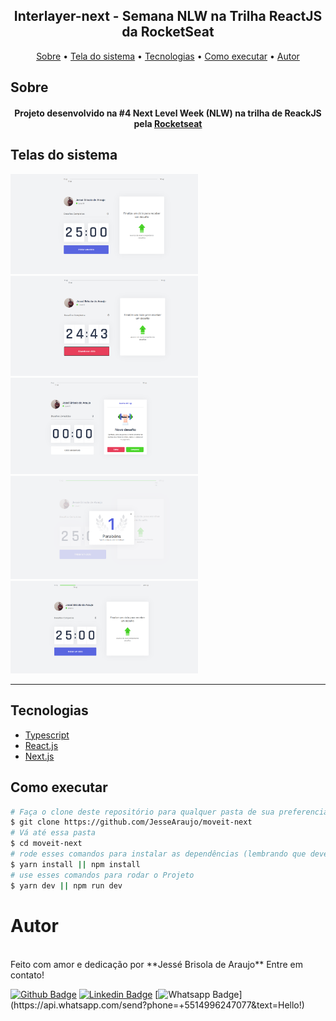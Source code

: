 <h2 align="center">
  Interlayer-next - Semana NLW na Trilha ReactJS da RocketSeat
</h2>

<p align="center">
 <a href="#objetivo">Sobre</a> •
 <a href="#telas">Tela do sistema</a> •
 <a href="#tecnologias">Tecnologias</a> •  
 <a href="#install">Como executar</a> •  
 <a href="#autor">Autor</a>
</p>

## Sobre

<h4 align="center">
  Projeto desenvolvido na #4 Next Level Week (NLW) na trilha de ReackJS pela <a href="https://app.rocketseat.com.br/dashboard">Rocketseat</a>
</h4>

## Telas do sistema

<img src="/public/prints/home.png" width="300px;">
<img src="/public/prints/countdown-init.png" width="300px;">
<img src="/public/prints/challenge.png" width="300px;">
<img src="/public/prints/levelup.png" width="300px;">
<img src="/public/prints/levelup2.png" width="300px;">

---

## Tecnologias

- [Typescript](https://www.typescriptlang.org/)
- [React.js](https://pt-br.reactjs.org/)
- [Next.js](https://nextjs.org/)

## Como executar

```bash
# Faça o clone deste repositório para qualquer pasta de sua preferencia
$ git clone https://github.com/JesseAraujo/moveit-next
# Vá até essa pasta
$ cd moveit-next
# rode esses comandos para instalar as dependências (lembrando que deverá ter o node instalado em sua máquina)
$ yarn install || npm install
# use esses comandos para rodar o Projeto
$ yarn dev || npm run dev
```

# Autor

<img style="border-radius: 50%;" src="https://avatars.githubusercontent.com/u/28305012?s=460&u=e947608a2d0a560ea99595c3b37e3a02ef1ad93b&v=4" width="100px;" alt=""/>
 <br />
Feito com amor e dedicação por **Jessé Brisola de Araujo** Entre em contato!

[![Github Badge](https://img.shields.io/badge/-Github-000?style=flat-square&logo=Github&logoColor=white&link=link_do_seu_perfil_no_github)](https://github.com/JesseAraujo)
[![Linkedin Badge](https://img.shields.io/badge/-LinkedIn-blue?style=flat-square&logo=Linkedin&logoColor=white&link=https://www.linkedin.com/in/diego-ferreira-34b6348b/)](https://www.linkedin.com/in/jesse-brisola-de-araujo/)
[![Whatsapp Badge](https://img.shields.io/badge/-Whatsapp-4CA143?style=flat-square&labelColor=4CA143&logo=whatsapp&logoColor=white&link=https://api.whatsapp.com/send?phone=+5514996247077&text=Hello!)](https://api.whatsapp.com/send?phone=+5514996247077&text=Hello!)
